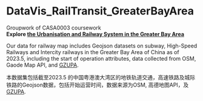 # DataVis_RailTransit_GreaterBayArea
Groupwork of CASA0003 coursework  
**Explore [the Urbanisation and Railway System in the Greater Bay Area](https://dantechen0825.github.io/GreaterBayArea/)**

Our data for railway map includes Geojson datasets on subway, High-Speed Railways and Intercity railways in the Greater Bay Area of China as of 2023.5, including the start of operation attributes, data collected from OSM, Gaode Map API, and [GZUPA](https://github.com/GZUPA/Subway-traffic-data-set-of-mainland-China#subway-traffic-data-set-of-mainland-china).

本数据集包括截至2023.5 的中国粤港澳大湾区的地铁轨道交通，高速铁路及城际铁路的Geojson数据，包括开始运营时间，数据来源为OSM, 高德地图API，及 [GZUPA](https://github.com/GZUPA/Subway-traffic-data-set-of-mainland-China#subway-traffic-data-set-of-mainland-china).
